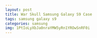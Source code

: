 ```yaml
---
layout: post
title: War Skull Samsung Galaxy S9 Case
tags: samsung galaxy s9
categories: samsung
img: 1PtIoLyXbJa0nraYMW5yRn1YROwSnRF0i
---
```

